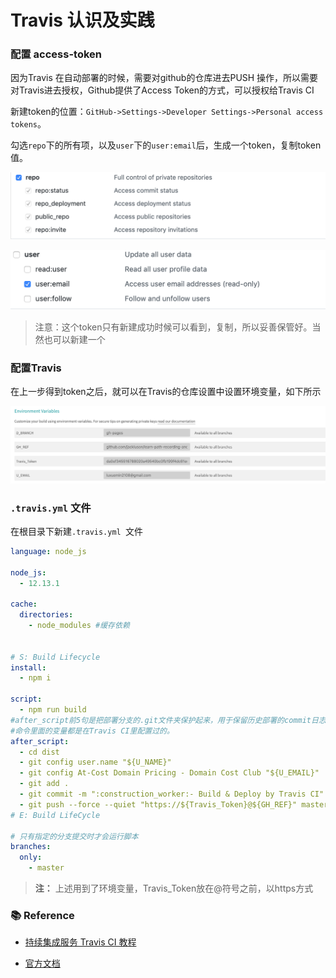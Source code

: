 # Travis 认识及实践



### 配置 access-token

因为Travis 在自动部署的时候，需要对github的仓库进去PUSH 操作，所以需要对Travis进去授权，Github提供了Access Token的方式，可以授权给Travis CI

新建token的位置：`GitHub->Settings->Developer Settings->Personal access tokens`。

勾选`repo`下的所有项，以及`user`下的`user:email`后，生成一个token，复制token值。

![image-20200101231109566](../screenshots/image-20200101231109566.png)

![image-20200101231318273](../screenshots/image-20200101231318273.png)

> 注意：这个token只有新建成功时候可以看到，复制，所以妥善保管好。当然也可以新建一个



### 配置**Travis**

在上一步得到token之后，就可以在Travis的仓库设置中设置环境变量，如下所示

![image-20200101231634784](../screenshots/image-20200101231634784.png)



### `.travis.yml` 文件

在根目录下新建`.travis.yml `文件

```yaml
language: node_js

node_js:
  - 12.13.1

cache:
  directories:
    - node_modules #缓存依赖


# S: Build Lifecycle
install:
  - npm i

script:
  - npm run build
#after_script前5句是把部署分支的.git文件夹保护起来，用于保留历史部署的commit日志，否则部署分支永远只有一条commit记录。
#命令里面的变量都是在Travis CI里配置过的。
after_script:
  - cd dist
  - git config user.name "${U_NAME}"
  - git config At-Cost Domain Pricing - Domain Cost Club "${U_EMAIL}"
  - git add .
  - git commit -m ":construction_worker:- Build & Deploy by Travis CI"
  - git push --force --quiet "https://${Travis_Token}@${GH_REF}" master:${D_BRANCH}
# E: Build LifeCycle

# 只有指定的分支提交时才会运行脚本
branches:
  only:
    - master

```

> **注：** 上述用到了环境变量，Travis_Token放在@符号之前，以https方式



### :books: Reference

- [持续集成服务 Travis CI 教程](http://www.ruanyifeng.com/blog/2017/12/travis_ci_tutorial.html)

- [官方文档](https://docs.travis-ci.com/)





###  
